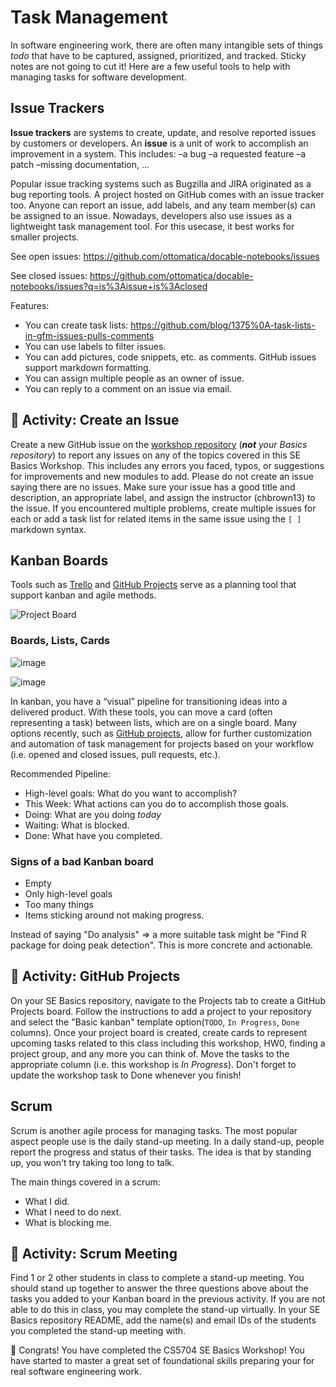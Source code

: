# Task Management

In software engineering work, there are often many intangible sets of things _todo_ that have to be captured, assigned, prioritized, and tracked. Sticky notes are not going to cut it! Here are a few useful tools to help with managing tasks for software development.

## Issue Trackers

**Issue trackers** are systems to create, update, and resolve reported issues by customers or developers. An **issue** is a unit of work to accomplish an improvement in a system. This includes:
–a bug
–a requested feature
–a patch
–missing documentation, ... 

Popular issue tracking systems such as Bugzilla and JIRA originated as a bug reporting tools. A project hosted on GitHub comes with an issue tracker too. Anyone can report an issue, add labels, and any team member(s) can be assigned to an issue. Nowadays, developers also use issues as a lightweight task management tool. For this usecase, it best works for smaller projects.

See open issues: https://github.com/ottomatica/docable-notebooks/issues

See closed issues: https://github.com/ottomatica/docable-notebooks/issues?q=is%3Aissue+is%3Aclosed

Features:
* You can create task lists: https://github.com/blog/1375%0A-task-lists-in-gfm-issues-pulls-comments
* You can use labels to filter issues.
* You can add pictures, code snippets, etc. as comments. GitHub issues support markdown formatting.
* You can assign multiple people as an owner of issue.
* You can reply to a comment on an issue via email.

## 📝 Activity: Create an Issue

Create a new GitHub issue on the [workshop repository](https://github.com/CS5704-VT/Workshops) (**_not_** _your Basics repository_) to report any issues on any of the topics covered in this SE Basics Workshop. This includes any errors you faced, typos, or suggestions for improvements and new modules to add. Please do not create an issue saying there are no issues. Make sure your issue has a good title and description, an appropriate label, and assign the instructor (chbrown13) to the issue. If you encountered multiple problems, create multiple issues for each or add a task list for related items in the same issue using the `[ ]` markdown syntax. 

## Kanban Boards

Tools such as [Trello](https://trello.com/) and [GitHub Projects](https://docs.github.com/en/free-pro-team@latest/github/managing-your-work-on-github/about-project-boards) serve as a planning tool that support kanban and agile methods.

![Project Board](https://miro.medium.com/max/4976/1*_St3BrB36V05JAuFIC3utQ.png)

### Boards, Lists, Cards

![image](https://cloud.githubusercontent.com/assets/742934/15636941/eb418154-25db-11e6-9814-5a3c835c0c11.png)

![image](https://cloud.githubusercontent.com/assets/742934/15635646/cbe2b4fa-25b2-11e6-8dc9-e6cafca6629c.png)

In kanban, you have a “visual” pipeline for transitioning ideas into a delivered product. With these tools, you can move a card (often representing a task) between lists, which are on a single board. Many options recently, such as [GitHub projects](https://docs.github.com/en/issues/organizing-your-work-with-project-boards/managing-project-boards/about-automation-for-project-boards), allow for further customization and automation of task management for projects based on your workflow (i.e. opened and closed issues, pull requests, etc.).

Recommended Pipeline:

* High-level goals: What do you want to accomplish?
* This Week: What actions can you do to accomplish those goals.
* Doing: What are you doing *today*
* Waiting: What is blocked.
* Done: What have you completed.

### Signs of a bad Kanban board

* Empty
* Only high-level goals
* Too many things
* Items sticking around not making progress.

Instead of saying "Do analysis" => a more suitable task might be "Find R package for doing peak detection". This is more concrete and actionable.

## 📝 Activity: GitHub Projects

On your SE Basics repository, navigate to the Projects tab to create a GitHub Projects board. Follow the instructions to add a project to your repository and select the "Basic kanban" template option(`TODO`, `In Progress`, `Done` columns). Once your project board is created, create cards to represent upcoming tasks related to this class including this workshop, HW0, finding a project group, and any more you can think of. Move the tasks to the appropriate column (i.e. this workshop is _In Progress_). Don't forget to update the workshop task to Done whenever you finish!

## Scrum

Scrum is another agile process for managing tasks. The most popular aspect people use is the daily stand-up meeting. In a daily stand-up, people report the progress and status of their tasks. The idea is that by standing up, you won't try taking too long to talk.

The main things covered in a scrum:

* What I did.
* What I need to do next.
* What is blocking me.

## 📝 Activity: Scrum Meeting

Find 1 or 2 other students in class to complete a stand-up meeting. You should stand up together to answer the three questions above about the tasks you added to your Kanban board in the previous activity. If you are not able to do this in class, you may complete the stand-up virtually. In your SE Basics repository README, add the name(s) and email IDs of the students you completed the stand-up meeting with.


🥳 Congrats! You have completed the CS5704 SE Basics Workshop! You have started to master a great set of foundational skills preparing your for real software engineering work.